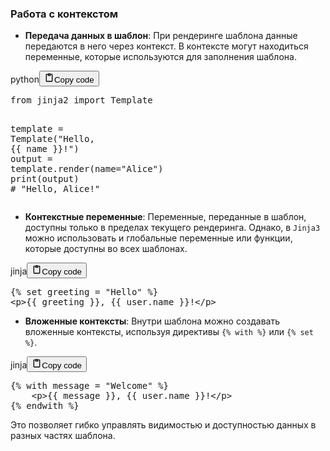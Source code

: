 <h3>Работа с контекстом</h3>
<!--{% raw %}-->
<ul>
<li><strong>Передача данных в шаблон</strong>: При рендеринге шаблона данные передаются в него через контекст.
В контексте могут находиться переменные, которые используются для заполнения шаблона.</li>
</ul>
<div class="code_element"><div class="lang_line"><text>python</text><button class="copy_code_button" onclick="CopyCode(this)"><svg style="width: 1.2em;height: 1.2em;" aria-hidden="true" xmlns="http://www.w3.org/2000/svg" fill="none" viewBox="0 0 24 24"><path stroke="currentColor" stroke-linecap="round" stroke-linejoin="round" stroke-width="2" d="M15 4h3a1 1 0 0 1 1 1v15a1 1 0 0 1-1 1H6a1 1 0 0 1-1-1V5a1 1 0 0 1 1-1h3m0 3h6m-5-4v4h4V3h-4Z"/></svg><text>Copy code</text></button></div><div class="code"><div class="highlight"><pre><span></span><span class="kn">from</span> <span class="nn">jinja2</span> <span class="kn">import</span> <span class="n">Template</span>

<span class="n">template</span> <span class="o">=</span> <span class="n">Template</span><span class="p">(</span><span class="s2">&quot;Hello, {{ name }}!&quot;</span><span class="p">)</span>
<span class="n">output</span> <span class="o">=</span> <span class="n">template</span><span class="o">.</span><span class="n">render</span><span class="p">(</span><span class="n">name</span><span class="o">=</span><span class="s2">&quot;Alice&quot;</span><span class="p">)</span>
<span class="nb">print</span><span class="p">(</span><span class="n">output</span><span class="p">)</span>  <span class="c1"># &quot;Hello, Alice!&quot;</span>
</pre></div></div></div>
<ul>
<li><strong>Контекстные переменные</strong>: Переменные, переданные в шаблон, доступны только в пределах текущего рендеринга.
Однако, в <code>Jinja3</code> можно использовать и глобальные переменные или функции, которые доступны во всех шаблонах.</li>
</ul>
<div class="code_element"><div class="lang_line"><text>jinja</text><button class="copy_code_button" onclick="CopyCode(this)"><svg style="width: 1.2em;height: 1.2em;" aria-hidden="true" xmlns="http://www.w3.org/2000/svg" fill="none" viewBox="0 0 24 24"><path stroke="currentColor" stroke-linecap="round" stroke-linejoin="round" stroke-width="2" d="M15 4h3a1 1 0 0 1 1 1v15a1 1 0 0 1-1 1H6a1 1 0 0 1-1-1V5a1 1 0 0 1 1-1h3m0 3h6m-5-4v4h4V3h-4Z"/></svg><text>Copy code</text></button></div><div class="code"><div class="highlight"><pre><span></span><span class="cp">{%</span> <span class="k">set</span> <span class="nv">greeting</span> <span class="o">=</span> <span class="s2">&quot;Hello&quot;</span> <span class="cp">%}</span>
<span class="x">&lt;p&gt;</span><span class="cp">{{</span> <span class="nv">greeting</span> <span class="cp">}}</span><span class="x">, </span><span class="cp">{{</span> <span class="nv">user.name</span> <span class="cp">}}</span><span class="x">!&lt;/p&gt;</span>
</pre></div></div></div>
<ul>
<li><strong>Вложенные контексты</strong>: Внутри шаблона можно создавать вложенные контексты, используя директивы <code>{% with %}</code> или <code>{% set %}</code>.</li>
</ul>
<div class="code_element"><div class="lang_line"><text>jinja</text><button class="copy_code_button" onclick="CopyCode(this)"><svg style="width: 1.2em;height: 1.2em;" aria-hidden="true" xmlns="http://www.w3.org/2000/svg" fill="none" viewBox="0 0 24 24"><path stroke="currentColor" stroke-linecap="round" stroke-linejoin="round" stroke-width="2" d="M15 4h3a1 1 0 0 1 1 1v15a1 1 0 0 1-1 1H6a1 1 0 0 1-1-1V5a1 1 0 0 1 1-1h3m0 3h6m-5-4v4h4V3h-4Z"/></svg><text>Copy code</text></button></div><div class="code"><div class="highlight"><pre><span></span><span class="cp">{%</span> <span class="k">with</span> <span class="nv">message</span> <span class="o">=</span> <span class="s2">&quot;Welcome&quot;</span> <span class="cp">%}</span>
<span class="x">    &lt;p&gt;</span><span class="cp">{{</span> <span class="nv">message</span> <span class="cp">}}</span><span class="x">, </span><span class="cp">{{</span> <span class="nv">user.name</span> <span class="cp">}}</span><span class="x">!&lt;/p&gt;</span>
<span class="cp">{%</span> <span class="k">endwith</span> <span class="cp">%}</span>
</pre></div></div></div>

<p>Это позволяет гибко управлять видимостью и доступностью данных в разных частях шаблона.</p>
<!--{% endraw %}-->